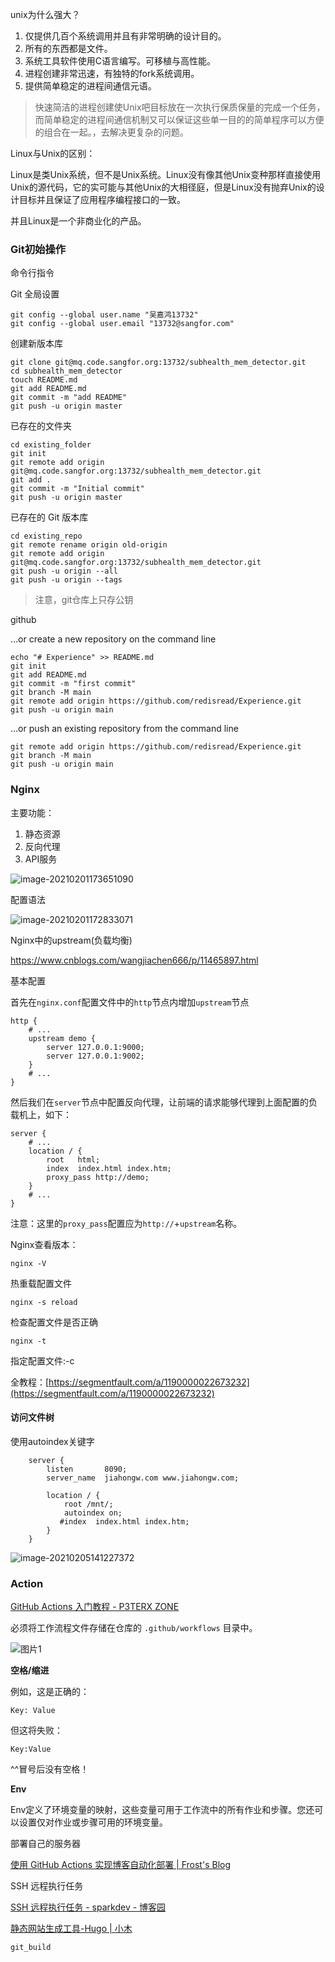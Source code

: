 unix为什么强大？

1. 仅提供几百个系统调用并且有非常明确的设计目的。
2. 所有的东西都是文件。
3. 系统工具软件使用C语言编写。可移植与高性能。
4. 进程创建非常迅速，有独特的fork系统调用。
5. 提供简单稳定的进程间通信元语。

> 快速简洁的进程创建使Unix吧目标放在一次执行保质保量的完成一个任务，而简单稳定的进程间通信机制又可以保证这些单一目的的简单程序可以方便的组合在一起。，去解决更复杂的问题。



Linux与Unix的区别：

Linux是类Unix系统，但不是Unix系统。Linux没有像其他Unix变种那样直接使用Unix的源代码，它的实可能与其他Unix的大相径庭，但是Linux没有抛弃Unix的设计目标并且保证了应用程序编程接口的一致。

并且Linux是一个非商业化的产品。



### Git初始操作

命令行指令

Git 全局设置

```
git config --global user.name "吴嘉鸿13732"
git config --global user.email "13732@sangfor.com"
```

创建新版本库

```
git clone git@mq.code.sangfor.org:13732/subhealth_mem_detector.git
cd subhealth_mem_detector
touch README.md
git add README.md
git commit -m "add README"
git push -u origin master
```

已存在的文件夹

```
cd existing_folder
git init
git remote add origin git@mq.code.sangfor.org:13732/subhealth_mem_detector.git
git add .
git commit -m "Initial commit"
git push -u origin master
```

已存在的 Git 版本库

```
cd existing_repo
git remote rename origin old-origin
git remote add origin git@mq.code.sangfor.org:13732/subhealth_mem_detector.git
git push -u origin --all
git push -u origin --tags
```

> 注意，git仓库上只存公钥



github

…or create a new repository on the command line

```
echo "# Experience" >> README.md
git init
git add README.md
git commit -m "first commit"
git branch -M main
git remote add origin https://github.com/redisread/Experience.git
git push -u origin main
```

…or push an existing repository from the command line

```
git remote add origin https://github.com/redisread/Experience.git
git branch -M main
git push -u origin main
```



### Nginx

主要功能：

1. 静态资源
2. 反向代理
3. API服务

![image-20210201173651090](https://i.loli.net/2021/02/01/cbQafGDUpSRuVqw.png)

配置语法

![image-20210201172833071](https://i.loli.net/2021/02/01/4Ym7ZLzJ3euqcrt.png)





Nginx中的upstream(负载均衡)

https://www.cnblogs.com/wangjiachen666/p/11465897.html

基本配置

首先在`nginx.conf`配置文件中的`http`节点内增加`upstream`节点

```
http {
	# ...
	upstream demo {
        server 127.0.0.1:9000;
        server 127.0.0.1:9002;
    }
    # ...
}
```

然后我们在`server`节点中配置反向代理，让前端的请求能够代理到上面配置的负载机上，如下：

```
server {
	# ...
	location / {
    	root   html;
    	index  index.html index.htm;
    	proxy_pass http://demo;
    }
    # ...
}
```

注意：这里的`proxy_pass`配置应为`http://`+`upstream`名称。



Nginx查看版本：

```
nginx -V
```



热重载配置文件

```
nginx -s reload
```

检查配置文件是否正确

```
nginx -t
```

指定配置文件:-c



全教程：[https://segmentfault.com/a/1190000022673232](https://segmentfault.com/a/1190000022673232)



#### 访问文件树

使用autoindex关键字

```nginx
    server {
        listen       8090;
        server_name  jiahongw.com www.jiahongw.com;

        location / {
            root /mnt/;
            autoindex on;
           #index  index.html index.htm;
        }
    }
```



![image-20210205141227372](git-nginx.assets/image-20210205141227372.png)





### Action

[GitHub Actions 入门教程 - P3TERX ZONE](https://p3terx.com/archives/github-actions-started-tutorial.html)

必须将工作流程文件存储在仓库的 `.github/workflows` 目录中。

![图片1](git-nginx.assets/YamlExample1.png)

**空格/缩进**

例如，这是正确的：

```
Key: Value
```

但这将失败：

```
Key:Value
```

   ^^冒号后没有空格！



**Env**

Env定义了环境变量的映射，这些变量可用于工作流中的所有作业和步骤。您还可以设置仅对作业或步骤可用的环境变量。





部署自己的服务器

[使用 GitHub Actions 实现博客自动化部署 | Frost's Blog](https://frostming.com/2020/04-26/github-actions-deploy/)





SSH 远程执行任务

[SSH 远程执行任务 - sparkdev - 博客园](https://www.cnblogs.com/sparkdev/p/6842805.html)

[静态网站生成工具-Hugo | 小木](https://xinxiamu.github.io/2020/06/29/hugo-start/)



```
git_build

```

